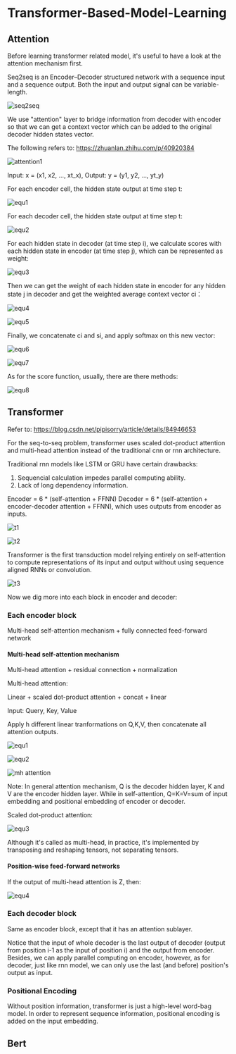 # Transformer-Based-Model-Learning

## Attention
Before learning transformer related model, it's useful to have a look at the attention mechanism first. 

Seq2seq is an Encoder–Decoder structured network with a sequence input and a sequence output. Both the input and output signal can be variable-length. 

![seq2seq](https://cdn-images-1.medium.com/max/1600/1*Ismhi-muID5ooWf3ZIQFFg.png)

We use "attention" layer to bridge information from decoder with encoder so that we can get a context vector which can be added to the original decoder hidden states vector.  

The following refers to: https://zhuanlan.zhihu.com/p/40920384

![attention1](https://pic4.zhimg.com/80/v2-8ddf993a95ee6e525fe2cd5ccd49bba7_hd.jpg)

Input: x = (x1, x2, ..., xt_x), Output: y = (y1, y2, ..., yt_y)

For each encoder cell, the hidden state output at time step t:

![equ1](https://www.zhihu.com/equation?tex=h_t+%3D+RNN_%7Benc%7D%28x_t%2C+h_%7Bt-1%7D%29)

For each decoder cell, the hidden state output at time step t:

![equ2](https://www.zhihu.com/equation?tex=s_t+%3D+RNN_%7Bdec%7D%28%5Chat%7By_%7Bt-1%7D%7D%2Cs_%7Bt-1%7D%29)

For each hidden state in decoder (at time step i), we calculate scores with each hidden state in encoder (at time step j), which can be represented as weight:

![equ3](https://www.zhihu.com/equation?tex=e_%7Bij%7D+%3D+score%28s_i%2C+h_j%29)

Then we can get the weight of each hidden state in encoder for any hidden state j in decoder and get the weighted average context vector ci：

![equ4](https://www.zhihu.com/equation?tex=%5Calpha_%7Bij%7D+%3D+%5Cfrac%7Bexp%28e_%7Bij%7D%29%7D%7B%5Csum_%7Bk%3D1%7D%5E%7BT_x%7Dexp%28e_%7Bik%7D%29%7D)

![equ5](https://www.zhihu.com/equation?tex=c_i+%3D+%5Csum_%7Bj%3D1%7D%5E%7BT_x%7D+%5Calpha_%7Bij%7Dh_j)

Finally, we concatenate ci and si, and apply softmax on this new vector:

![equ6](https://www.zhihu.com/equation?tex=%5Chat%7Bs_t%7D+%3D+tanh%28W_c%5Bc_t%3Bs_t%5D%29)

![equ7](https://www.zhihu.com/equation?tex=p%28y_t%7Cy_%7B%3Ct%7D%2Cx%29+%3D+softmax%28W_s%5Chat%7Bs_t%7D%29)

As for the score function, usually, there are there methods:

![equ8](https://pic3.zhimg.com/80/v2-129287642af2e34d7e9e0afea9ae766e_hd.jpg)

## Transformer

Refer to: https://blog.csdn.net/pipisorry/article/details/84946653

For the seq-to-seq problem, transformer uses scaled dot-product attention and multi-head attention instead of the traditional cnn or rnn architecture. 

Traditional rnn models like LSTM or GRU have certain drawbacks:
1. Sequencial calculation impedes parallel computing ability.
2. Lack of long dependency information.

Encoder = 6 * (self-attention + FFNN)
Decoder = 6 * (self-attention + encoder-decoder attention + FFNN), which uses outputs from encoder as inputs.

![t1](https://img-blog.csdnimg.cn/20181211141356770.png?x-oss-process=image/watermark,type_ZmFuZ3poZW5naGVpdGk,shadow_10,text_aHR0cHM6Ly9ibG9nLmNzZG4ubmV0L3BpcGlzb3JyeQ==,size_16,color_FFFFFF,t_70)

![t2](https://img-blog.csdnimg.cn/20181211142214247.png?x-oss-process=image/watermark,type_ZmFuZ3poZW5naGVpdGk,shadow_10,text_aHR0cHM6Ly9ibG9nLmNzZG4ubmV0L3BpcGlzb3JyeQ==,size_16,color_FFFFFF,t_70)

Transformer is the first transduction model relying entirely on self-attention to compute representations of its input and output without using sequence aligned RNNs or convolution.

![t3](https://img-blog.csdnimg.cn/20181210220041386.png?x-oss-process=image/watermark,type_ZmFuZ3poZW5naGVpdGk,shadow_10,text_aHR0cHM6Ly9ibG9nLmNzZG4ubmV0L3BpcGlzb3JyeQ==,size_16,color_FFFFFF,t_70)

Now we dig more into each block in encoder and decoder:

### Each encoder block
Multi-head self-attention mechanism + fully connected feed-forward network

#### Multi-head self-attention mechanism
Multi-head attention + residual connection + normalization

Multi-head attention:

Linear + scaled dot-product attention + concat + linear

Input: Query, Key, Value

Apply h different linear tranformations on Q,K,V, then concatenate all attention outputs. 

![equ1](https://www.zhihu.com/equation?tex=MultiHead%28Q%2C+K%2C+V%29+%3D+Concat%28head_1%2C+...%2C+head_h%29W%5EO+%5C%5C)

![equ2](http://www.zhihu.com/equation?tex=head_i+%3D+Attention%28QW_i%5EQ%2C+KW_i%5EK%2C+VW_i%5EV%29+%5C%5C)

![mh attention](https://mchromiak.github.io/articles/2017/Sep/12/Transformer-Attention-is-all-you-need/img/MultiHead.png)

Note: In general attention mechanism, Q is the decoder hidden layer, K and V are the encoder hidden layer. While in self-attention, Q=K=V=sum of input embedding and positional embedding of encoder or decoder.

Scaled dot-product attention:

![equ3](http://www.zhihu.com/equation?tex=Attention%28Q%2C+K%2C+V%29+%3D+softmax%28%5Cfrac%7BQK%5ET%7D%7B%5Csqrt%7Bd_k%7D%7D%29V+%5C%5C)

Although it's called as multi-head, in practice, it's implemented by transposing and reshaping tensors, not separating tensors.

#### Position-wise feed-forward networks
If the output of multi-head attention is Z, then:

![equ4](https://www.zhihu.com/equation?tex=%5Ctext%7BFFN%7D%28Z%29+%3D+max%280%2C+ZW_1+%2Bb_1%29W_2+%2B+b_2+%5Ctag2)

### Each decoder block
Same as encoder block, except that it has an attention sublayer. 

Notice that the input of whole decoder is the last output of decoder (output from position i-1 as the input of position i) and the output from encoder. Besides, we can apply parallel computing on encoder, however, as for decoder, just like rnn model, we can only use the last (and before) position's output as input. 

### Positional Encoding 
Without position information, transformer is just a high-level word-bag model. In order to represent sequence information, positional encoding is added on the input embedding. 

## Bert

